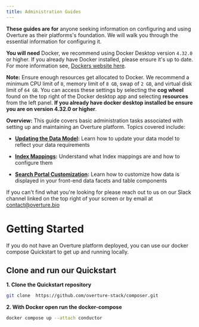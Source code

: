 ```yaml
---
title: Administration Guides
---
```


**These guides are for** anyone seeking information on configuring and using Overture as their platforms's foundation. We will walk you through the essential information for configuring it. 

**You will need** Docker, we recommend using Docker Desktop version `4.32.0` or higher. If you already have Docker installed, please ensure it's up to date. For more information see, [Dockers website here](https://www.docker.com/products/docker-desktop/).

<Warning>**Note:** Ensure enough resources get allocated to Docker. We recommend a minimum CPU limit of `8`, memory limit of `8 GB`, swap of `2 GB`, and virtual disk limit of `64 GB`. You can access these settings by selecting the **cog wheel** found on the top right of the Docker desktop app and selecting **resources** from the left panel. **If you already have docker desktop installed be ensure you are on version 4.32.0 or higher**.</Warning>

**Overview:** This guide covers basic administration tasks associated with setting up and maintaining an Overture platform. Topics covered include:

   - **[Updating the Data Model](/documentation/guides/administration/modelling/):** Learn how to update your data model to reflect your data requirements


   - **[Index Mappings](/documentation/guides/administration/indexmapping/):** Understand what Index mappings are and how to configure them


   - **[Search Portal Customization](/documentation/guides/administration/portalcustomization/):** Learn how to customize how data is displayed in your front-end data facets and table components


 <Note title="Help us make our guides better">If you can't find what you're looking for please reach out to us on our Slack channel linked on the top right of your screen or by email at contact@overture.bio</Note>

# Getting Started

If you do not have an Overture platform deployed, you can use our docker compose Quickstart to get up and running locally.

## Clone and run our Quickstart

**1. Clone the Quickstart repository**

```bash
git clone  https://github.com/overture-stack/composer.git
```

**2. With Docker open run the docker-compose**

```bash
docker compose up --attach conductor
```
